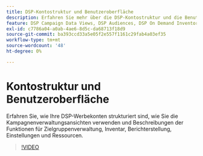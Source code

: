 ```yaml
---
title: DSP-Kontostruktur und Benutzeroberfläche
description: Erfahren Sie mehr über die DSP-Kontostruktur und die Benutzeroberfläche.
feature: DSP Campaign Data Views, DSP Audiences, DSP On Demand Inventory, DSP Private Inventory, DSP Deal IDs, DSP Custom Reports
exl-id: c7786a04-a0ab-4ae6-8d5c-da68713f18d9
source-git-commit: ba393ccd33a5e05f2e557f1161c29fab4a03ef35
workflow-type: tm+mt
source-wordcount: '48'
ht-degree: 0%

---
```


# Kontostruktur und Benutzeroberfläche

Erfahren Sie, wie Ihre DSP-Werbekonten strukturiert sind, wie Sie die Kampagnenverwaltungsansichten verwenden und Beschreibungen der Funktionen für Zielgruppenverwaltung, Inventar, Berichterstellung, Einstellungen und Ressourcen.

>[!VIDEO](https://video.tv.adobe.com/v/339206)
